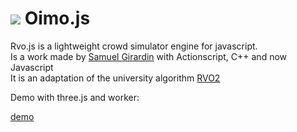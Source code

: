<img src="http://lo-th.github.io/Rvo.js/images/logo.svg"/>  Oimo.js 
=========

Rvo.js is a lightweight crowd simulator engine for javascript.<br>
Is a work made by [Samuel Girardin](http://www.visualiser.fr) with Actionscript, C++ and now Javascript<br>
It is an adaptation of the university algorithm [RVO2](http://gamma.cs.unc.edu/RVO2/)<br>


Demo with three.js and worker:

[demo](http://lo-th.github.io/Rvo.js/index.html)